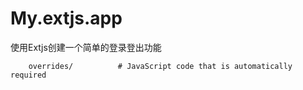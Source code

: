 # My.extjs.app
使用Extjs创建一个简单的登录登出功能


        overrides/          # JavaScript code that is automatically required
